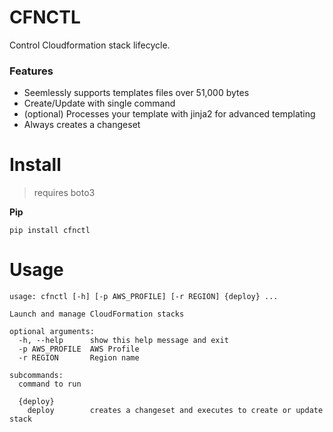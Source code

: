 # CFNCTL

Control Cloudformation stack lifecycle. 

### Features

 - Seemlessly supports templates files over 51,000 bytes
 - Create/Update with single command
 - (optional) Processes your template with jinja2 for advanced templating
 - Always creates a changeset

# Install

> requires boto3

**Pip**

```
pip install cfnctl
```

# Usage

```
usage: cfnctl [-h] [-p AWS_PROFILE] [-r REGION] {deploy} ...

Launch and manage CloudFormation stacks

optional arguments:
  -h, --help      show this help message and exit
  -p AWS_PROFILE  AWS Profile
  -r REGION       Region name

subcommands:
  command to run

  {deploy}
    deploy        creates a changeset and executes to create or update stack
```
